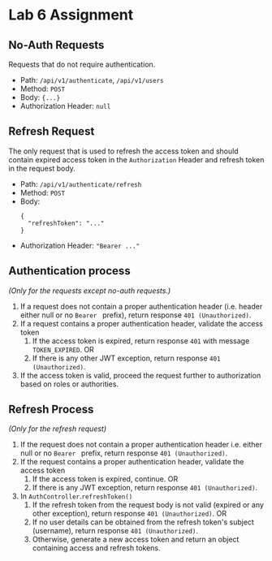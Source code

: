 # Lab 6 Assignment

## No-Auth Requests
Requests that do not require authentication.
- Path: `/api/v1/authenticate`, `/api/v1/users`
- Method: `POST`
- Body: `{...}`
- Authorization Header: `null`

## Refresh Request
The only request that is used to refresh the access token and should contain expired access token in the `Authorization` Header and refresh token in the request body.
- Path: `/api/v1/authenticate/refresh`
- Method: `POST`
- Body:
  ```
  {
    "refreshToken": "..."
  }
  ```
- Authorization Header: `"Bearer ..."`

## Authentication process
*(Only for the requests except no-auth requests.)*
1. If a request does not contain a proper authentication header (i.e. header either null or no `Bearer ` prefix), return response `401 (Unauthorized)`.
2. If a request contains a proper authentication header, validate the access token
   1. If the access token is expired, return response `401` with message `TOKEN_EXPIRED`. OR
   2. If there is any other JWT exception, return response `401 (Unauthorized)`.
3. If the access token is valid, proceed the request further to authorization based on roles or authorities.

## Refresh Process
*(Only for the refresh request)*
1. If the request does not contain a proper authentication header i.e. either null or no `Bearer ` prefix, return response `401 (Unauthorized)`.
2. If the request contains a proper authentication header, validate the access token
   1. If the access token is expired, continue. OR
   2. If there is any JWT exception, return response `401 (Unauthorized)`.
3. In `AuthController`.`refreshToken()`
   1. If the refresh token from the request body is not valid (expired or any other exception), return response `401 (Unauthorized)`. OR
   2. If no user details can be obtained from the refresh token's subject (username), return response `401 (Unauthorized)`.
   3. Otherwise, generate a new access token and return an object containing access and refresh tokens.